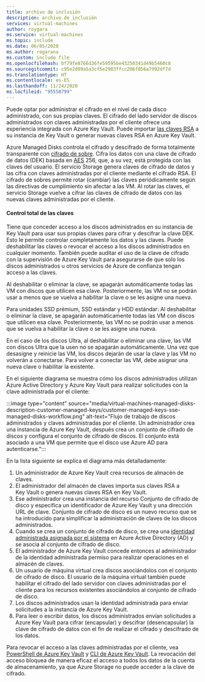 ```yaml
---
title: archivo de inclusión
description: archivo de inclusión
services: virtual-machines
author: roygara
ms.service: virtual-machines
ms.topic: include
ms.date: 06/05/2020
ms.author: rogarana
ms.custom: include file
ms.openlocfilehash: bf79fe8766d36fe59595be43250341d49b5460c8
ms.sourcegitcommit: c95e2d89a5a3cf5e2983ffcc206f056a7992df7d
ms.translationtype: HT
ms.contentlocale: es-ES
ms.lasthandoff: 11/24/2020
ms.locfileid: "95558799"
---
```

Puede optar por administrar el cifrado en el nivel de cada disco administrado, con sus propias claves. El cifrado del lado servidor de discos administrados con claves administradas por el cliente ofrece una experiencia integrada con Azure Key Vault. Puede importar [las claves RSA](../articles/key-vault/keys/hsm-protected-keys.md) a su instancia de Key Vault o generar nuevas claves RSA en Azure Key Vault. 

Azure Managed Disks controla el cifrado y descifrado de forma totalmente transparente con [cifrado de sobre](../articles/storage/common/storage-client-side-encryption.md#encryption-and-decryption-via-the-envelope-technique). Cifra los datos con una clave de cifrado de datos (DEK) basada en [AES](https://en.wikipedia.org/wiki/Advanced_Encryption_Standard) 256, que, a su vez, está protegida con las claves del usuario. El servicio Storage genera claves de cifrado de datos y las cifra con claves administradas por el cliente mediante el cifrado RSA. El cifrado de sobres permite rotar (cambiar) las claves periódicamente según las directivas de cumplimiento sin afectar a las VM. Al rotar las claves, el servicio Storage vuelve a cifrar las claves de cifrado de datos con las nuevas claves administradas por el cliente. 

#### <a name="full-control-of-your-keys"></a>Control total de las claves

Tiene que conceder acceso a los discos administrados en su instancia de Key Vault para usar sus propias claves para cifrar y descifrar la clave DEK. Esto le permite controlar completamente los datos y las claves. Puede deshabilitar las claves o revocar el acceso a los discos administrados en cualquier momento. También puede auditar el uso de la clave de cifrado con la supervisión de Azure Key Vault para asegurarse de que solo los discos administrados u otros servicios de Azure de confianza tengan acceso a las claves.

Al deshabilitar o eliminar la clave, se apagarán automáticamente todas las VM con discos que utilicen esa clave. Posteriormente, las VM no se podrán usar a menos que se vuelva a habilitar la clave o se les asigne una nueva.

Para unidades SSD prémium, SSD estándar y HDD estándar: Al deshabilitar o eliminar la clave, se apagarán automáticamente todas las VM con discos que utilicen esa clave. Posteriormente, las VM no se podrán usar a menos que se vuelva a habilitar la clave o se les asigne una nueva.    

En el caso de los discos Ultra, al deshabilitar o eliminar una clave, las VM con discos Ultra que la usen no se apagarán automáticamente. Una vez que desasigne y reinicie las VM, los discos dejarán de usar la clave y las VM no volverán a conectarse. Para volver a conectar las VM, debe asignar una nueva clave o habilitar la existente.    

En el siguiente diagrama se muestra cómo los discos administrados utilizan Azure Active Directory y Azure Key Vault para realizar solicitudes con la clave administrada por el cliente:

:::image type="content" source="media/virtual-machines-managed-disks-description-customer-managed-keys/customer-managed-keys-sse-managed-disks-workflow.png" alt-text="Flujo de trabajo de discos administrados y claves administradas por el cliente. Un administrador crea una instancia de Azure Key Vault, después crea un conjunto de cifrado de discos y configura el conjunto de cifrado de discos. El conjunto está asociado a una VM que permite que el disco use Azure AD para autenticarse.":::

En la lista siguiente se explica el diagrama más detalladamente:

1. Un administrador de Azure Key Vault crea recursos de almacén de claves.
1. El administrador del almacén de claves importa sus claves RSA a Key Vault o genera nuevas claves RSA en Key Vault.
1. Ese administrador crea una instancia del recurso Conjunto de cifrado de disco y especifica un identificador de Azure Key Vault y una dirección URL de clave. Conjunto de cifrado de disco es un nuevo recurso que se ha introducido para simplificar la administración de claves de los discos administrados. 
1. Cuando se crea un conjunto de cifrado de disco, se crea una [identidad administrada asignada por el sistema](../articles/active-directory/managed-identities-azure-resources/overview.md) en Azure Active Directory (AD) y se asocia al conjunto de cifrado de disco. 
1. El administrador de Azure Key Vault concede entonces al administrador de la identidad administrada permiso para realizar operaciones en el almacén de claves.
1. Un usuario de máquina virtual crea discos asociándolos con el conjunto de cifrado de disco. El usuario de la máquina virtual también puede habilitar el cifrado del lado servidor con claves administradas por el cliente para los recursos existentes asociándolos al conjunto de cifrado de disco. 
1. Los discos administrados usan la identidad administrada para enviar solicitudes a la instancia de Azure Key Vault.
1. Para leer o escribir datos, los discos administrados envían solicitudes a Azure Key Vault para cifrar (encapsular) y descifrar (desencapsular) la clave de cifrado de datos con el fin de realizar el cifrado y descifrado de los datos. 

Para revocar el acceso a las claves administradas por el cliente, vea [PowerShell de Azure Key Vault](/powershell/module/azurerm.keyvault/) y [CLI de Azure Key Vault](/cli/azure/keyvault). La revocación del acceso bloquea de manera eficaz el acceso a todos los datos de la cuenta de almacenamiento, ya que Azure Storage no puede acceder a la clave de cifrado.